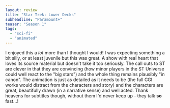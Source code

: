 ```yaml
---
layout: review
title: "Star Trek: Lower Decks"
subheadline: "Paramount+"
teaser: "Season 1"
tags:
  - "sci-fi"
  - "animated"
---
```


I enjoyed this a *lot* more than I thought I would! I was expecting something a bit silly, or at least
juvenile but this was great. A show with real heart that loves its source material but doesn't take
it too seriously. The call outs to ST are clever in that they are convincing (how minor players in the 
ST Universe could well react to the "big stars") and the whole thing remains plausibly "in canon".
The animation is just as detailed as it needs to be (the full CGI works would distract from
the characters and story) and the characters are great, beautifully drawn (in a narrative sense)
and well acted. Thank heavens for subtitles though, without them I'd never keep up - they talk
**so** fast...!
